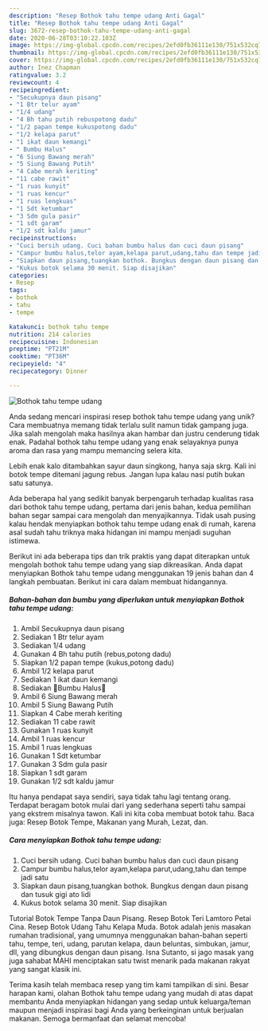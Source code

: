 ```yaml
---
description: "Resep Bothok tahu tempe udang Anti Gagal"
title: "Resep Bothok tahu tempe udang Anti Gagal"
slug: 3672-resep-bothok-tahu-tempe-udang-anti-gagal
date: 2020-06-28T03:10:22.103Z
image: https://img-global.cpcdn.com/recipes/2efd0fb36111e130/751x532cq70/bothok-tahu-tempe-udang-foto-resep-utama.jpg
thumbnail: https://img-global.cpcdn.com/recipes/2efd0fb36111e130/751x532cq70/bothok-tahu-tempe-udang-foto-resep-utama.jpg
cover: https://img-global.cpcdn.com/recipes/2efd0fb36111e130/751x532cq70/bothok-tahu-tempe-udang-foto-resep-utama.jpg
author: Inez Chapman
ratingvalue: 3.2
reviewcount: 4
recipeingredient:
- "Secukupnya daun pisang"
- "1 Btr telur ayam"
- "1/4 udang"
- "4 Bh tahu putih rebuspotong dadu"
- "1/2 papan tempe kukuspotong dadu"
- "1/2 kelapa parut"
- "1 ikat daun kemangi"
- " Bumbu Halus"
- "6 Siung Bawang merah"
- "5 Siung Bawang Putih"
- "4 Cabe merah keriting"
- "11 cabe rawit"
- "1 ruas kunyit"
- "1 ruas kencur"
- "1 ruas lengkuas"
- "1 Sdt ketumbar"
- "3 Sdm gula pasir"
- "1 sdt garam"
- "1/2 sdt kaldu jamur"
recipeinstructions:
- "Cuci bersih udang. Cuci bahan bumbu halus dan cuci daun pisang"
- "Campur bumbu halus,telor ayam,kelapa parut,udang,tahu dan tempe jadi satu"
- "Siapkan daun pisang,tuangkan bothok. Bungkus dengan daun pisang dan tusuk gigi ato lidi"
- "Kukus botok selama 30 menit. Siap disajikan"
categories:
- Resep
tags:
- bothok
- tahu
- tempe

katakunci: bothok tahu tempe 
nutrition: 214 calories
recipecuisine: Indonesian
preptime: "PT21M"
cooktime: "PT36M"
recipeyield: "4"
recipecategory: Dinner

---
```



![Bothok tahu tempe udang](https://img-global.cpcdn.com/recipes/2efd0fb36111e130/751x532cq70/bothok-tahu-tempe-udang-foto-resep-utama.jpg)

Anda sedang mencari inspirasi resep bothok tahu tempe udang yang unik? Cara membuatnya memang tidak terlalu sulit namun tidak gampang juga. Jika salah mengolah maka hasilnya akan hambar dan justru cenderung tidak enak. Padahal bothok tahu tempe udang yang enak selayaknya punya aroma dan rasa yang mampu memancing selera kita.

Lebih enak kalo ditambahkan sayur daun singkong, hanya saja skrg. Kali ini botok tempe ditemani jagung rebus. Jangan lupa kalau nasi putih bukan satu satunya.

Ada beberapa hal yang sedikit banyak berpengaruh terhadap kualitas rasa dari bothok tahu tempe udang, pertama dari jenis bahan, kedua pemilihan bahan segar sampai cara mengolah dan menyajikannya. Tidak usah pusing kalau hendak menyiapkan bothok tahu tempe udang enak di rumah, karena asal sudah tahu triknya maka hidangan ini mampu menjadi suguhan istimewa.


Berikut ini ada beberapa tips dan trik praktis yang dapat diterapkan untuk mengolah bothok tahu tempe udang yang siap dikreasikan. Anda dapat menyiapkan Bothok tahu tempe udang menggunakan 19 jenis bahan dan 4 langkah pembuatan. Berikut ini cara dalam membuat hidangannya.

<!--inarticleads1-->

##### Bahan-bahan dan bumbu yang diperlukan untuk menyiapkan Bothok tahu tempe udang:

1. Ambil Secukupnya daun pisang
1. Sediakan 1 Btr telur ayam
1. Sediakan 1/4 udang
1. Gunakan 4 Bh tahu putih (rebus,potong dadu)
1. Siapkan 1/2 papan tempe (kukus,potong dadu)
1. Ambil 1/2 kelapa parut
1. Sediakan 1 ikat daun kemangi
1. Sediakan  🌼Bumbu Halus🌼
1. Ambil 6 Siung Bawang merah
1. Ambil 5 Siung Bawang Putih
1. Siapkan 4 Cabe merah keriting
1. Sediakan 11 cabe rawit
1. Gunakan 1 ruas kunyit
1. Ambil 1 ruas kencur
1. Ambil 1 ruas lengkuas
1. Gunakan 1 Sdt ketumbar
1. Gunakan 3 Sdm gula pasir
1. Siapkan 1 sdt garam
1. Gunakan 1/2 sdt kaldu jamur


Itu hanya pendapat saya sendiri, saya tidak tahu lagi tentang orang. Terdapat beragam botok mulai dari yang sederhana seperti tahu sampai yang ekstrem misalnya tawon. Kali ini kita coba membuat botok tahu. Baca juga: Resep Botok Tempe, Makanan yang Murah, Lezat, dan. 

<!--inarticleads2-->

##### Cara menyiapkan Bothok tahu tempe udang:

1. Cuci bersih udang. Cuci bahan bumbu halus dan cuci daun pisang
1. Campur bumbu halus,telor ayam,kelapa parut,udang,tahu dan tempe jadi satu
1. Siapkan daun pisang,tuangkan bothok. Bungkus dengan daun pisang dan tusuk gigi ato lidi
1. Kukus botok selama 30 menit. Siap disajikan


Tutorial Botok Tempe Tanpa Daun Pisang. Resep Botok Teri Lamtoro Petai Cina. Resep Botok Udang Tahu Kelapa Muda. Botok adalah jenis masakan rumahan tradisional, yang umumnya menggunakan bahan-bahan seperti tahu, tempe, teri, udang, parutan kelapa, daun beluntas, simbukan, jamur, dll, yang dibungkus dengan daun pisang. Isna Sutanto, si jago masak yang juga sahabat MAHI menciptakan satu twist menarik pada makanan rakyat yang sangat klasik ini. 

Terima kasih telah membaca resep yang tim kami tampilkan di sini. Besar harapan kami, olahan Bothok tahu tempe udang yang mudah di atas dapat membantu Anda menyiapkan hidangan yang sedap untuk keluarga/teman maupun menjadi inspirasi bagi Anda yang berkeinginan untuk berjualan makanan. Semoga bermanfaat dan selamat mencoba!
